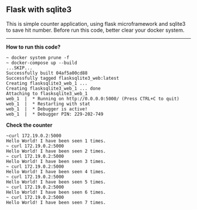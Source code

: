 ## Flask with sqlite3

This is simple counter application, using flask microframework and sqlite3 to save hit number.
Before run this code, better clear your docker system.

---

**How to run this code?**
```
~ docker system prune -f
~ docker-compose up --build
...SKIP...
Successfully built 04af5a00cd88
Successfully tagged flasksqlite3_web:latest
Creating flasksqlite3_web_1 ... 
Creating flasksqlite3_web_1 ... done
Attaching to flasksqlite3_web_1
web_1  |  * Running on http://0.0.0.0:5000/ (Press CTRL+C to quit)
web_1  |  * Restarting with stat
web_1  |  * Debugger is active!
web_1  |  * Debugger PIN: 229-202-749
```

**Check the counter**
```
~curl 172.19.0.2:5000    
Hello World! I have been seen 1 times.
~ curl 172.19.0.2:5000
Hello World! I have been seen 2 times.
~ curl 172.19.0.2:5000
Hello World! I have been seen 3 times.
~ curl 172.19.0.2:5000
Hello World! I have been seen 4 times.
~ curl 172.19.0.2:5000
Hello World! I have been seen 5 times.
~ curl 172.19.0.2:5000
Hello World! I have been seen 6 times.
~ curl 172.19.0.2:5000
Hello World! I have been seen 7 times.
```

